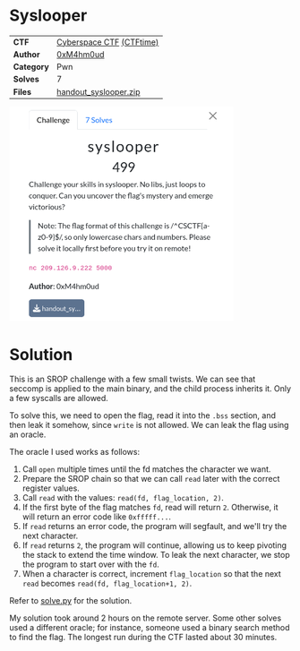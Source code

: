 # Syslooper

|              |                                                                                    |
| ------------ | ---------------------------------------------------------------------------------- |
| **CTF**      | [Cyberspace CTF](https://2024.csc.tf/) [(CTFtime)](https://ctftime.org/event/2428) |
| **Author**   | [0xM4hm0ud](https://github.com/0xM4hm0ud)                                          |
| **Category** | Pwn                                                                                |
| **Solves**   | 7                                                                                  |
| **Files**    | [handout_syslooper.zip](handout_syslooper.zip)                                     |

<img src="assets/description.png" width="400" >

# Solution

This is an SROP challenge with a few small twists. We can see that seccomp is applied to the main binary, and the child process inherits it. Only a few syscalls are allowed.

To solve this, we need to open the flag, read it into the `.bss` section, and then leak it somehow, since `write` is not allowed. We can leak the flag using an oracle.

The oracle I used works as follows:

1. Call `open` multiple times until the fd matches the character we want.
2. Prepare the SROP chain so that we can call `read` later with the correct register values.
3. Call `read` with the values: `read(fd, flag_location, 2)`.
4. If the first byte of the flag matches `fd`, read will return `2`. Otherwise, it will return an error code like `0xfffff...`.
5. If `read` returns an error code, the program will segfault, and we'll try the next character.
6. If `read` returns `2`, the program will continue, allowing us to keep pivoting the stack to extend the time window. To leak the next character, we stop the program to start over with the `fd`.
7. When a character is correct, increment `flag_location` so that the next `read` becomes `read(fd, flag_location+1, 2)`.

Refer to [solve.py](challenge/solve.py) for the solution.

My solution took around 2 hours on the remote server. Some other solves used a different oracle; for instance, someone used a binary search method to find the flag. The longest run during the CTF lasted about 30 minutes.

